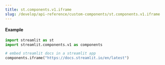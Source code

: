 ```yaml
---
title: st.components.v1.iframe
slug: /develop/api-reference/custom-components/st.components.v1.iframe
---
```


<Autofunction function="streamlit.components.v1.iframe" />

#### Example

```python
import streamlit as st
import streamlit.components.v1 as components

# embed streamlit docs in a streamlit app
components.iframe("https://docs.streamlit.io/en/latest")
```

